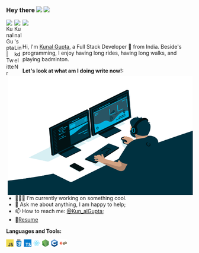### Hey there <img src="https://media.giphy.com/media/hvRJCLFzcasrR4ia7z/giphy.gif" width="25px"> <img src="https://media.giphy.com/media/12oufCB0MyZ1Go/giphy.gif" width="50"></h2>


<a href="https://twitter.com/Kun_alGupta">
  <img align="left" alt="Kunal Gupta | Twitter" width="22px" src="https://cdn.jsdelivr.net/npm/simple-icons@v3/icons/twitter.svg" />
</a>
<a href="https://www.linkedin.com/in/kunal-gupta-2a635712b/">
  <img align="left" alt="Kunal's LinkdeIN" width="22px" src="https://cdn.jsdelivr.net/npm/simple-icons@v3/icons/linkedin.svg" />
</a>


![](https://visitor-badge.glitch.me/badge?page_id=DarkShadow20.DarkShadow20)

<br />

Hi, I'm [Kunal Gupta](https://kunalportfolio.netlify.app/), a Full Stack Developer 🚀 from India. Beside's programming, I enjoy having long rides, having long walks, and playing badminton. 

  <img align="right" alt="GIF" src="https://raw.githubusercontent.com/DarkShadow20/Darkshadow20/main/code.gif" width="500" height="320" />
  
  **Let's look at what am I doing write now!:**

- 👨🏽‍💻 I’m currently working on something cool.
- 💬 Ask me about anything, I am happy to help;
- 📫 How to reach me: [@Kun_alGupta](https://twitter.com/Kun_alGupta);
- 📝[Resume](https://drive.google.com/file/d/1CR9sB7R6nRNLpgh-5y1su3R4bneJOiXA/view?usp=sharing)



**Languages and Tools:**  

<code><img height="20" src="https://raw.githubusercontent.com/github/explore/80688e429a7d4ef2fca1e82350fe8e3517d3494d/topics/javascript/javascript.png"></code>
<code><img height="20" src="https://raw.githubusercontent.com/github/explore/80688e429a7d4ef2fca1e82350fe8e3517d3494d/topics/css/css.png"></code>
<code><img height="20" src="https://raw.githubusercontent.com/github/explore/80688e429a7d4ef2fca1e82350fe8e3517d3494d/topics/typescript/typescript.png"></code>
<code><img height="20" src="https://raw.githubusercontent.com/github/explore/80688e429a7d4ef2fca1e82350fe8e3517d3494d/topics/react/react.png"></code>
<code><img height="20" src="https://raw.githubusercontent.com/github/explore/80688e429a7d4ef2fca1e82350fe8e3517d3494d/topics/nodejs/nodejs.png"></code>
<code><img height="20" src="https://raw.githubusercontent.com/github/explore/80688e429a7d4ef2fca1e82350fe8e3517d3494d/topics/cpp/cpp.png"></code>
<code><img height="20" src="https://raw.githubusercontent.com/github/explore/80688e429a7d4ef2fca1e82350fe8e3517d3494d/topics/git/git.png"></code>
  